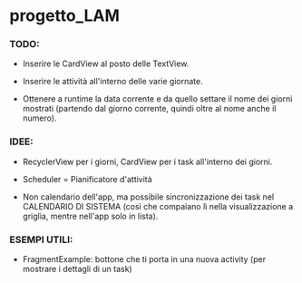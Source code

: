 # progetto_LAM



### TODO:

- Inserire le CardView al posto delle TextView.

- Inserire le attività all'interno delle varie giornate.

- Ottenere a runtime la data corrente e da quello settare il nome dei giorni mostrati (partendo dal giorno corrente, quindi oltre al nome anche il numero).



### IDEE:

- RecyclerView per i giorni, CardView per i task all'interno dei giorni.

- Scheduler = Pianificatore d'attività

- Non calendario dell'app, ma possibile sincronizzazione dei task nel CALENDARIO DI SISTEMA (così che compaiano lì nella visualizzazione a griglia, mentre nell'app solo in lista).



### ESEMPI UTILI:

- FragmentExample: bottone che ti porta in una nuova activity (per mostrare i dettagli di un task)

